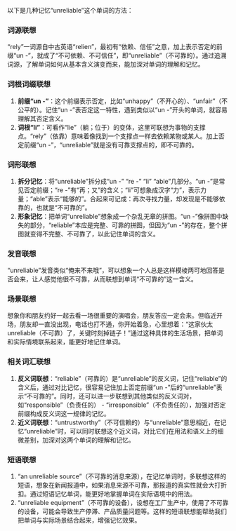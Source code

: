 以下是几种记忆“unreliable”这个单词的方法：

### 词源联想
“rely”一词源自中古英语“relien”，最初有“依赖、信任”之意，加上表示否定的前缀“un -”，就成了“不可依赖、不可信任”，即“unreliable”（不可靠的）。通过追溯词源，了解单词如何从基本含义演变而来，能加深对单词的理解和记忆。

### 词根词缀联想
1. **前缀“un -”**：这个前缀表示否定，比如“unhappy”（不开心的）、“unfair”（不公平的）。记住“un -”表否定这一特性，遇到类似以“un -”开头的单词，就容易理解其否定含义。
2. **词根“li”**：可看作“lie”（躺；位于）的变体，这里可联想为事物的支撑点。“rely”（依靠）意味着像找到一个支撑点一样去依赖某物或某人。加上否定前缀“un -”，“unreliable”就是没有可靠支撑点的，即不可靠的。

### 词形联想
1. **拆分记忆**：将“unreliable”拆分成“un -” “re -” “li” “able”几部分。“un -”是常见否定前缀；“re -”有“再；又”的含义；“li”可想象成汉字“力”，表示力量；“able”表示“能够的”。合起来可记成：再次寻找力量，却发现是不能够依靠的，也就是“不可靠的”。
2. **形象记忆**：把单词“unreliable”想象成一个杂乱无章的拼图。“un -”像拼图中缺失的部分，“reliable”本应是完整、可靠的拼图，但因为“un -”的存在，整个拼图就变得不完整、不可靠了，以此记住单词的含义。

### 发音联想
“unreliable”发音类似“俺来不来哦”，可以想象一个人总是这样模棱两可地回答是否会来，让人感觉他很不可靠，从而联想到单词“不可靠的”这一含义。

### 场景联想
想象你和朋友约好一起去看一场很重要的演唱会，朋友答应一定会来。但临近开场，朋友却一直没出现，电话也打不通，你开始着急，心里想着：“这家伙太unreliable（不可靠）了，关键时刻掉链子！”通过这种具体的生活场景，把单词和实际情境联系起来，能更好地记住单词。

### 相关词汇联想
1. **反义词联想**：“reliable”（可靠的）是“unreliable”的反义词，记住“reliable”的含义后，通过对比记忆，很容易记住加上否定前缀“un -”后的“unreliable”表示“不可靠的”。同时，还可以进一步联想到其他类似的反义词对，如“responsible”（负责任的） - “irresponsible”（不负责任的），加强对否定前缀构成反义词这一规律的记忆。
2. **近义词联想**：“untrustworthy”（不可信赖的）与“unreliable”意思相近，在记忆“unreliable”时，可以同时联想这个近义词，对比它们在用法和语义上的细微差别，加深对这两个单词的理解和记忆。

### 短语联想
1. “an unreliable source”（不可靠的消息来源），在记忆单词时，多联想这样的短语，想象在新闻报道中，如果消息来源不可靠，那报道的真实性就会大打折扣。通过短语记忆单词，能更好地掌握单词在实际语境中的用法。
2. “unreliable equipment”（不可靠的设备），设想在工厂生产中，使用了不可靠的设备，可能会导致生产停滞、产品质量问题等。这样的短语联想能帮助我们把单词与实际场景结合起来，增强记忆效果。 